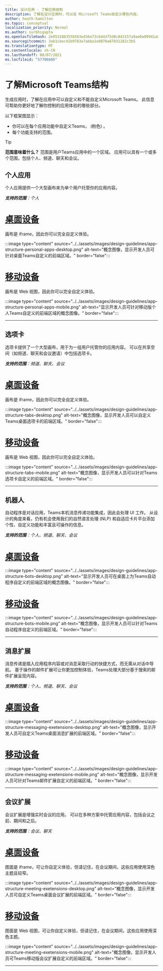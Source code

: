 ```yaml
---
title: 设计应用 - 了解应用结构
description: 了解在设计应用时，可以在 Microsoft Teams自定义哪些内容。
author: heath-hamilton
ms.topic: conceptual
localization_priority: Normal
ms.author: surbhigupta
ms.openlocfilehash: 2e053186355b583e456e73c6443f5d8c043157a9ae0a09941a86a3aabd7978c5
ms.sourcegitcommit: 3ab1cbec41b9783a7abba1e0870a67831282c3b5
ms.translationtype: MT
ms.contentlocale: zh-CN
ms.lasthandoff: 08/07/2021
ms.locfileid: "57706686"
---
```

# <a name="understand-the-microsoft-teams-app-structure"></a>了解Microsoft Teams结构

生成应用时，了解在应用中可以自定义和不能自定义Microsoft Teams。 此信息可帮助你更好地了解你控制的应用体验的哪些部分。

以下框架图显示：

* 你可以在每个应用功能中自定义Teams， (粉色) 。
* 每个功能支持的范围。

> [!TIP]
> **范围意味着什么？** 范围是用户Teams应用中的一个区域。 应用可以具有一个或多个范围，包括个人、频道、聊天和会议。

## <a name="personal-apps"></a>个人应用

个人应用提供一个大型画布来为单个用户托管你的应用内容。

***支持的范围**：个人*

# <a name="desktop"></a>[桌面设备](#tab/desktop)

画布是 iframe，因此你可以完全自定义体验。

:::image type="content" source="../../assets/images/design-guidelines/app-structure-personal-apps-desktop.png" alt-text="概念图像，显示开发人员可针对桌面Teams自定义的前端区域。" border="false":::

# <a name="mobile"></a>[移动设备](#tab/mobile)

画布是 Web 视图，因此你可以完全自定义体验。

:::image type="content" source="../../assets/images/design-guidelines/app-structure-personal-apps-mobile.png" alt-text="显示开发人员可针对移动版个人Teams自定义的前端区域的概念图像。" border="false":::

---

## <a name="tabs"></a>选项卡

选项卡提供了一个大型画布，用于为一组用户托管你的应用内容。 可以在共享空间（如频道、聊天和会议邀请）中包括选项卡。

***支持的范围**：频道、聊天、会议*

# <a name="desktop"></a>[桌面设备](#tab/desktop)

画布是 iframe，因此你可以完全自定义体验。

:::image type="content" source="../../assets/images/design-guidelines/app-structure-tabs-desktop.png" alt-text="概念图像，显示开发人员可以自定义Teams桌面选项卡的前端区域。" border="false":::

# <a name="mobile"></a>[移动设备](#tab/mobile)

画布是 Web 视图，因此你可以完全自定义体验。

:::image type="content" source="../../assets/images/design-guidelines/app-structure-tabs-mobile.png" alt-text="概念图像，显示开发人员可以针对Teams选项卡自定义的前端区域。" border="false":::

---

## <a name="bots"></a>机器人

自动程序是对话应用，Teams本机消息传递功能集成，因此会处理 UI 工作。 从设计的角度来看，仍有机会使用我们的自然语言处理 (NLP) 和自适应卡片平台添加个性、自定义功能和丰富且可操作的信息。

***支持的范围**：个人、频道、聊天、会议*

# <a name="desktop"></a>[桌面设备](#tab/desktop)

:::image type="content" source="../../assets/images/design-guidelines/app-structure-bots-desktop.png" alt-text="显示开发人员可在桌面上为Teams自动程序自定义的前端区域的概念图像。" border="false":::

# <a name="mobile"></a>[移动设备](#tab/mobile)

:::image type="content" source="../../assets/images/design-guidelines/app-structure-bots-mobile.png" alt-text="概念图像，显示开发人员可以针对Teams自动程序自定义的前端区域。" border="false":::

---

## <a name="messaging-extensions"></a>消息扩展

消息传递是插入应用程序内容或对消息采取行动的快捷方式，而无需从对话中导航。 基于操作的邮件扩展可让你更加控制体验，Teams处理大部分基于搜索的邮件扩展呈现内容。

***支持的范围**：个人、频道、聊天、会议*

# <a name="desktop"></a>[桌面设备](#tab/desktop)

:::image type="content" source="../../assets/images/design-guidelines/app-structure-messaging-exetensions-desktop.png" alt-text="概念图像，显示开发人员可自定义Teams桌面消息扩展的前端区域。" border="false":::

# <a name="mobile"></a>[移动设备](#tab/mobile)

:::image type="content" source="../../assets/images/design-guidelines/app-structure-messaging-exetensions-mobile.png" alt-text="概念图像，显示开发人员可针对Teams邮件扩展自定义的前端区域。" border="false":::

---

## <a name="meeting-extensions"></a>会议扩展

会议扩展是增强实时会议的应用。 可以在多种方案中托管应用内容，包括会议之前、期间和之后。

***支持的范围**：会议、聊天*

# <a name="desktop"></a>[桌面设备](#tab/desktop)

图面是 iframe，可让你自定义体验，但请记住，在会议期间，这些应用使用深色主题且较窄。

:::image type="content" source="../../assets/images/design-guidelines/app-structure-meeting-exetensions-desktop.png" alt-text="概念图像，显示开发人员可自定义Teams桌面会议扩展的前端区域。" border="false":::

# <a name="mobile"></a>[移动设备](#tab/mobile)

图面是 Web 视图，可让你自定义体验，但请记住，在会议期间，这些应用使用深色主题。

:::image type="content" source="../../assets/images/design-guidelines/app-structure-meeting-exetensions-mobile.png" alt-text="概念图像，显示开发人员可Teams移动版会议扩展自定义的前端区域。" border="false":::

---
